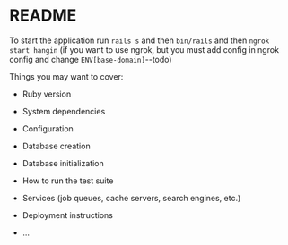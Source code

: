 # README

To start the application run
`rails s`
and then `bin/rails` and then `ngrok start hangin` (if you want to use ngrok, but you must add config in ngrok config and change `ENV[base-domain]`--todo)

Things you may want to cover:

* Ruby version

* System dependencies

* Configuration

* Database creation

* Database initialization

* How to run the test suite

* Services (job queues, cache servers, search engines, etc.)

* Deployment instructions

* ...
